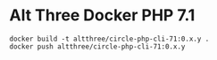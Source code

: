 # Alt Three Docker PHP 7.1

```
docker build -t altthree/circle-php-cli-71:0.x.y .
docker push altthree/circle-php-cli-71:0.x.y
```
